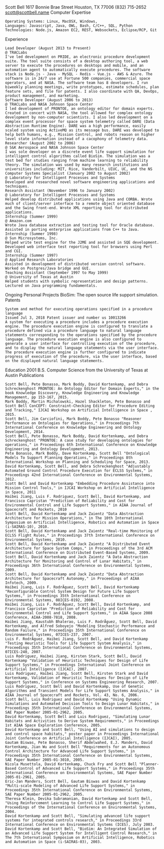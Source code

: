
Scott Bell
1617 Bonnie Brae Street
Houston, TX 77006
(832) 715-2652
scott@scottbell.name
Computer Expertise

    Operating Systems: Linux, MacOSX, Windows,
    Languages: Javascript, Java, OWL, Bash, C/C++, SQL, Python
    Technologies: Node.js, Amazon EC2, REST, Websockets, Eclipse/RCP, Git

Experience

    Lead Developer (August 2013 to Present)
    @ TRACLabs
    I've led development on PRIDE, an electronic procedure development suite. The tool suite consists of a desktop authoring tool, a web server to execute the procedures on desktops and mobile, and an automation agent to automatically execute procedures. The software stack is Node.js - Java - MySQL - Redis - Vue.js - AWS & Azure. The software is in 24/7 use at Fortune 500 companies, commercial space operators, and at NASA. The software team has 8 developers. I run biweekly planning meetings, write prototypes, estimate schedules, plan feature sets, and file for patents. I also coordinate with QA, DevOps, product management, and marketing.
    Software Developer (August 2006 to 2013)
    @ TRACLabs and NASA Johnson Space Center
    I led development of PRONTOE, an ontology editor for domain experts. Created in concert with NASA, the tool allowed for complex ontology development by non-computer scientists. I also led development on a complex event processor for space system telemetry called DARE (Data Abstraction Runtime Engine). DARE was a high performance, easily scaled system using ActiveMQ as its message bus. DARE was developed to help both humans, e.g., Mission Control, and robots reason on higher level state information instead of a cacophony of telemetry data.
    Researcher (August 2002 to 2006)
    @ S&K Aerospace and NASA Johnson Space Center
    I was sole developer on a discrete event life support simulation for intelligent control algorithms called BioSim. The simulation was a test bed for studies ranging from machine learning to reliability theory. The simulation was used by many research institutions and universities including: MIT, Rice, Vanderbilt, UIUC, UC, and the NS
    Computer Systems Specialist (January 2002 to August 2002)
    @ Laboratory for Intelligent Processes and Systems
    Developed and researched novel software engineering applications and techniques.
    Research Assistant (November 1996 to January 2002)
    @ Laboratory for Intelligent Processes and Systems
    Helped develop distributed applications using Java and CORBA. Wrote much of client/server interface to a remote object oriented database and the Swing front-end. Wrote XML reporting tool for distributed applications.
    Internship (Summer 1999)
    @ Amazon.com
    Wrote Java database extraction and testing tool for Oracle database. Assisted in porting enterprise applications from C++ to Java.
    Internship (Summer 1998)
    @ Sun Microsystems, Inc.
    Helped write test engine for the J2ME and assisted in SQE development. Developed web interface test reporting tool for browsers using Perl and CGI.
    Internship (Summer 1997)
    @ Applied Research Laboratories
    Assisted in development of distributed version control software. Worked on Postgres/Java bridge and GUI.
    Teaching Assistant (September 1997 to May 1999)
    @ University of Texas at Austin
    Helped students with symbolic representation and design patterns. Lectured on Java programming fundamentals.

Ongoing Personal Projects
BioSim: The open source life support simulation.
Patents

    System and method for executing operations specified in a procedure language
    Issued Jul 3, 2018 Patent issuer and number us 10013266
    A system for executing a procedure includes a procedure execution engine. The procedure execution engine is configured to translate a procedure defined via a procedure language to natural language statements corresponding to the operations specified by the procedure language. The procedure execution engine is also configured to generate a user interface for controlling execution of the procedure, and to display the natural language statements via the user interface. The procedure execution engine is further configured to indicate progress of execution of the procedure, via the user interface, based on the displayed natural language statements.

Education
2001 B.S. Computer Science from the University of Texas at Austin
Publications

    Scott Bell, Pete Bonasso, Mark Boddy, David Kortenkamp, and Debra Schreckenghost PRONTOE: An Ontology Editor for Domain Experts," in the book Knowledge Discovery, Knowledge Engineering and Knowledge Management, pp 153-167, 2015.
    Mark Boddy, Martin Michalowski, Hazel Shackleton, Pete Bonasso and Scott Bell ConCEPT: Constraint-Checking Editor for Procedure Editing and Tracking," IJCAI Workshop on Artificial Intelligence in Space , 2015.
    Scott Bell, Jim Carciofini, Mark Boddy, Pete Bonasso "Reasoner Performance on Ontologies for Operations," in Proceedings 7th International Conference on Knowledge Engineering and Ontology Development, 2014.
    Scott Bell, Pete Bonasso, Mark Boddy, David Kortenkamp, and Debra Schreckenghost "PRONTOE: A case study for developing ontologies for operations," in Proceedings 6th International Conference on Knowledge Engineering and Ontology Development, 2013.
    Pete Bonasso, Mark Boddy, Dave Kortenkamp, Scott Bell "Ontological Models To Support Planning Operations," in Proceedings 8th International Workshop on Planning and Scheduling for Space, 2013.
    David Kortenkamp, Scott Bell, and Debra Schreckenghost "Adjustably Automated Ground Control Procedure Execution for ECLSS Systems," in Proceedings 42nd International Conference on Environmental Systems, 2012.
    Scott Bell and David Kortenkamp "Embedding Procedure Assistance into Mission Control Tools," in IJCAI Workshop on Artificial Intelligence in Space, 2011
    Haibei Jiang, Luis F. Rodriguez, Scott Bell, David Kortenkamp, and Francisco Capristan "Prediction of Reliability and Cost for Environmental Control and Life Support Systems," in AIAA Journal of Spacecraft and Rockets, 2010
    Scott Bell, David Kortenkamp and Jack Zaientz "Data Abstraction Architecture for Mission Operations," in The 10th International Symposium on Artificial Intelligence, Robotics and Automation in Space (i-SAIRAS-10), 2010.
    Scott Bell, David Kortenkamp and Jack Zaientz "Real-time Monitoring of ECLSS Flight Rules," in Proceedings 37th International Conference on Environmental Systems, 2010.
    Scott Bell, David Kortenkamp and Jack Zaientz "A Distributed Event Architecture for Space System Comps," in Proceedings of the 3rd ACM International Conference on Distributed Event-Based Systems, 2009.
    Scott Bell, David Kortenkamp and Jack Zaientz "A Data Abstraction Architecture for Monitoring and Control of Lunar Habitats," in Proceedings 36th International Conference on Environmental Systems, 2009.
    Scott Bell, David Kortenkamp and Jack Zaientz "Data Abstraction Architecture for Spacecraft Autonomy," in Proceedings of AIAA Infotech, 2009.
    Haibei Jiang, Luis F. RodrÃ­guez, Scott Bell, David Kortenkamp "Reconfigurable Control System Design for Future Life Support Systems," in Proceedings 35th International Conference on Environmental Systems, 08ICES-0192, 2008.
    Haibei Jiang, Luis F. RodrÃ­guez, Scott Bell, David Kortenkamp, and Francisco Capristan "Prediction of Reliability and Cost for Environmental Control and Life Support Systems," in AIAA Space 2008 Conference, AIAA-2008-7818, 2008.
    Haibei Jiang, Kaustubh Bhalerao, Luis F. RodrÃ­guez, Scott Bell, David Kortenkamp, and Alfred Soboyejo "Modeling Stochastic Performance and Random Failure," in Proceedings 35th International Conference on Environmental Systems, 07ICES-237, 2007.
    Luis F. RodrÃ­guez, Haibei Jiang, Scott Bell, and David Kortenkamp "Testing Heuristic Tools for Life Support System Analysis," in Proceedings 35th International Conference on Environmental Systems, 07ICES-240, 2007.
    Luis Rodriguez, Haibei Jiang, Kirsten Stark, Scott Bell, David Kortenkamp "Validation of Heuristic Techniques for Design of Life Support Systems," in Proceedings International Joint Conference on Artificial Intelligence (IJCAI), 2007.
    Luis Rodriguez, Haibei Jiang, Scott Bell, Kirsten Stark and David Kortenkamp, Validation of Heuristic Techniques for Design of Life Support Systems," in Conference on Systems Engineering Research, 2007.
    Luis Rodriguez, Scott Bell and David Kortenkamp, Use of Genetic Algorithms and Transient Models for Life Support Systems Analysis," in AIAA Journal of Spacecraft and Rockets, Vol. 43, No. 6, 2006.
    Scott Bell, Luis Rodriguez and David Kortenkamp "Using Dynamic Simulations and Automated Decision Tools to Design Lunar Habitats," in Proceedings 35th International Conference on Environmental Systems, SAE Paper Number 2005-01-2962, 2005.
    David Kortenkamp, Scott Bell and Luis Rodriguez, "Simulating Lunar Habitats and Activities to Derive System Requirements," in Proceedings 1st AIAA Space Exploration Conference, 2005.
    David Kortenkamp and Scott Bell, "Using AI and simulations to design and control space habitats," poster paper in Proceedings International Joint Conference on Artificial Intelligence (IJCAI), 2005.
    Gautam Biswas, Pete Bonasso, Sherif Abdelwahed, E.J. Manders, David Kortenkamp, Jian Wu and Scott Bell "Requirements for an Autonomous Control Architecture for Advanced Life Support Systems," in Proceedings 35th International Conference on Environmental Systems, SAE Paper Number 2005-01-3010, 2005.
    Nicola Musettola, David Kortenkamp, Chuck Fry and Scott Bell "Planner-Based Control of Advanced Life Support Systems," in Proceedings 35th International Conference on Environmental Systems, SAE Paper Number 2005-01-2961, 2005.
    Eric-Jan Manders, Scott Bell, Gautam Biswas and David Kortenkamp "Multi-scale Modeling of Advanced Life Support Systems," in Proceedings 35th International Conference on Environmental Systems, SAE Paper Number 2005-01-2962, 2005.
    Theresa Klein, Devika Subramanian, David Kortenkamp and Scott Bell, "Using Reinforcement Learning to Control Life Support Systems," in Proceedings of the International Conference on Environmental Systems, 2004.
    David Kortenkamp and Scott Bell, "Simulating advanced life support systems for integrated controls research," in Proceedings 33rd International Conference on Environmental Systems (ICES), July 2003.
    David Kortenkamp and Scott Bell, "BioSim: An Integrated Simulation of an Advanced Life Support System for Intelligent Control Research," in The 7th International Symposium on Artificial Intelligence, Robotics and Automation in Space (i-SAIRAS-03), 2003.

